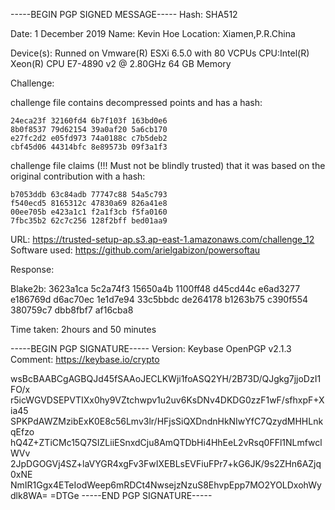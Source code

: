 -----BEGIN PGP SIGNED MESSAGE-----
Hash: SHA512

Date: 1 December 2019
Name: Kevin Hoe
 Location: Xiamen,P.R.China

Device(s):
Runned on Vmware(R) ESXi 6.5.0  with  80 VCPUs
CPU:Intel(R) Xeon(R) CPU E7-4890 v2 @ 2.80GHz
64 GB Memory

Challenge:

challenge file contains decompressed points and has a hash:


	24eca23f 32160fd4 6b7f103f 163bd0e6 
	8b0f8537 79d62154 39a0af20 5a6cb170 
	e27fc2d2 e05fd973 74a0188c c7b5deb2 
	cbf45d06 44314bfc 8e89573b 09f3a1f3 


challenge file claims (!!! Must not be blindly trusted) that it was based on the original contribution with a hash:


	b7053ddb 63c84adb 77747c88 54a5c793 
	f540ecd5 8165312c 47830a69 826a41e8 
	00ee705b e423a1c1 f2a1f3cb f5fa0160 
	7fbc35b2 62c7c256 128f2bff bed01aa9 



URL:  https://trusted-setup-ap.s3.ap-east-1.amazonaws.com/challenge_12
Software used: https://github.com/arielgabizon/powersoftau

Response:

Blake2b:
	3623a1ca 5c2a74f3 15650a4b 1100ff48 
	d45cd44c e6ad3277 e186769d d6ac70ec 
	1e1d7e94 33c5bbdc de264178 b1263b75 
	c390f554 380759c7 dbb8fbf7 af16cba8 

Time taken: 2hours and 50 minutes

-----BEGIN PGP SIGNATURE-----
Version: Keybase OpenPGP v2.1.3
Comment: https://keybase.io/crypto

wsBcBAABCgAGBQJd45fSAAoJECLKWji1foASQ2YH/2B73D/QJgkg7jjoDzI1FO/x
r5icWGVDSEPVTIXx0hy9VZtchwpv1u2uv6KsDNv4DKDG0zzF1wF/sfhxpF+Xia45
SPKPdAWZMzibExK0E8c56Lmv3lr/HFjsSiQXDndnHkNIwYfC7QzydMHHLnkqEfzo
hQ4Z+ZTiCMc15Q7SIZLiiESnxdCju8AmQTDbHi4HhEeL2vRsq0FFl1NLmfwclWVv
2JpDGOGVj4SZ+laVYGR4xgFv3FwIXEBLsEVFiuFPr7+kG6JK/9s2ZHn6AZjq0xNE
NmIR1Ggx4ETeIodWeep6mRDCt4NwsejzNzuS8EhvpEpp7MO2YOLDxohWydlk8WA=
=DTGe
-----END PGP SIGNATURE-----

